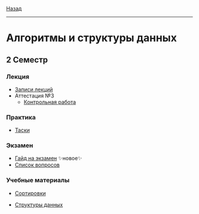 [Назад](../../README.md)
***
# Алгоритмы и структуры данных
## 2 Семестр
### Лекция
+ [Записи лекций](aisd-lect.md)
+ Аттестация №3
  + [Контрольная работа](aisd-att-final-fact.md)
### Практика
+ [Таски](aisd-tasks.md)
### Экзамен
+ [Гайд на экзамен](aisd-exam-guide.md) ✨новое✨
+ [Список вопросов](aisd-att-exam-questions.md)
### Учебные материалы
+ [Сортировки](https://github.com/observernear/SortingAlgorithmsCollection)

+ [Структуры данных](https://github.com/observernear/DataStructuresCollection)

